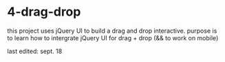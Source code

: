 # 4-drag-drop

this project uses jQuery UI to build a drag and drop interactive. purpose is to learn how to intergrate jQuery UI for drag + drop (&& to work on mobile)

last edited: sept. 18
